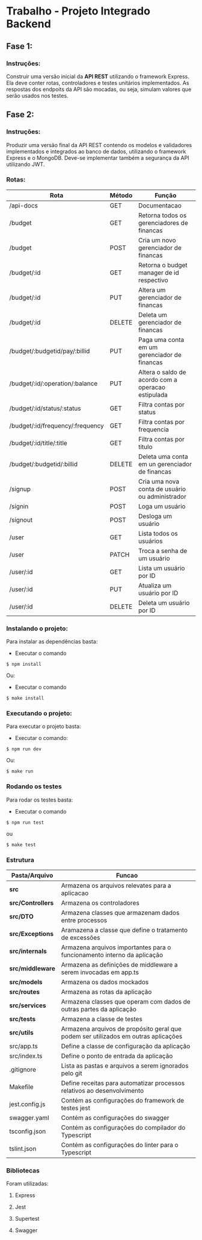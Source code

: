# Trabalho - Projeto Integrado Backend

## Fase 1:

### Instruções:

Construir uma versão inicial da **API REST** utilizando o framework Express. Ela deve conter rotas, controladores e testes unitários implementados. As respostas dos endpoits da API são mocadas, ou seja, simulam valores que serão usados nos testes.

## Fase 2:

### Instruções:

Produzir uma versão final da API REST contendo os modelos e validadores implementados e integrados ao banco de dados, utilizando o framework Express e o MongoDB. Deve-se implementar também a segurança da API utilizando JWT.

### Rotas:

| Rota                             | Método | Função                                              |
|----------------------------------|--------|-----------------------------------------------------|
| /api-docs                        | GET    | Documentacao                                        |
| /budget                          | GET    | Retorna todos os gerenciadores de financas          |
| /budget                          | POST   | Cria um novo gerenciador de financas                |
| /budget/:id                      | GET    | Retorna o budget manager de id respectivo           | 
| /budget/:id                      | PUT    | Altera um gerenciador de financas                   |
| /budget/:id                      | DELETE | Deleta um gerenciador de financas                   |
| /budget/:budgetid/pay/:billid    | PUT    | Paga uma conta em um gerenciador de financas        |
| /budget/:id/:operation/:balance  | PUT    | Altera o saldo de acordo com a operacao estipulada  |
| /budget/:id/status/:status       | GET    | Filtra contas por status                            |
| /budget/:id/frequency/:frequency | GET    | Filtra contas por frequencia                        |
| /budget/:id/title/:title         | GET    | Filtra contas por titulo                            |
| /budget/:budgetid/:billid        | DELETE | Deleta uma conta em un gerenciador de financas      |
| /signup 						   | POST   | Cria uma nova conta de usuário ou administrador     |
| /signin 						   | POST   | Loga um usuário     								  |
| /signout 						   | POST   | Desloga um usuário     							  |
| /user 						   | GET    | Lista todos os usuários 							  |
| /user 						   | PATCH  | Troca a senha de um usuário 					      |
| /user/:id 					   | GET    | Lista um usuário por ID 							  |
| /user/:id 					   | PUT    | Atualiza um usuário por ID 					      |
| /user/:id 					   | DELETE | Deleta um usuário por ID 					          |

### Instalando o projeto:

Para instalar as dependências basta:

- Executar o comando 

```
$ npm install
```

Ou:

- Executar o comando

```
$ make install
```

### Executando o projeto:

Para executar o projeto basta:

- Executar o comando:

```
$ npm run dev
```

Ou:

```
$ make run
```

### Rodando os testes

Para rodar os testes basta:

- Executar o comando 

```
$ npm run test
```

ou 

```
$ make test
```

### Estrutura 

| Pasta/Arquivo       | Funcao                                               |     
|---------------------|------------------------------------------------------|
| **src**             |  Armazena os arquivos relevates para a aplicacao     |         
| **src/Controllers** | Armazena os controladores                            |         
| **src/DTO**         | Armazena classes que armazenam dados entre processos |        
| **src/Exceptions**  | Aramazena a classe que define o tratamento de excessões                                            |        
| **src/internals**     | Armazena arquivos importantes para o funcionamento interno da aplicação                                                     |         
| **src/middleware** | Armazena as definições de middleware a serem invocadas em app.ts |         
| **src/models**| Armazena os dados mockados                                 |         
| **src/routes** | Armazena as rotas da aplicação |         
| **src/services** | Armazena classes que operam com dados de outras partes da aplicação |         
| **src/tests** | Armazena a classe de testes|         
| **src/utils** | Armazena arquivos de propósito geral que podem ser utilizados em outras aplicações |         
| src/app.ts | Define a classe de configuração da aplicação |         
| src/index.ts | Define o ponto de entrada da aplicação |         
| .gitignore | Lista as pastas e arquivos a serem ignorados pelo git |         
| Makefile | Define receitas para automatizar processos relativos ao desenvolvimento |         
| jest.config.js | Contém as configurações do framework de testes jest |         
| swagger.yaml | Contém as configurações do swagger |         
| tsconfig.json | Contém as configurações do compilador do Typescript |         
| tslint.json | Contém as configurações do linter para o Typescript |         


### Bibliotecas

Foram utilizadas: 

1. Express 

2. Jest

3. Supertest

4. Swagger
